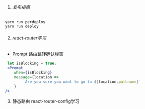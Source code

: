 1. ###### 发布指南
```
yarn run perdeploy
yarn run deploy
```

2. ###### react-router学习

* Prompt 路由跳转确认弹窗

```jsx
 let isBlocking = true;
 <Prompt
    when={isBlocking}
    message={location =>
        `Are you sure you want to go to ${location.pathname}`
    }
/>
```

3. 静态路由 react-router-config学习


                

